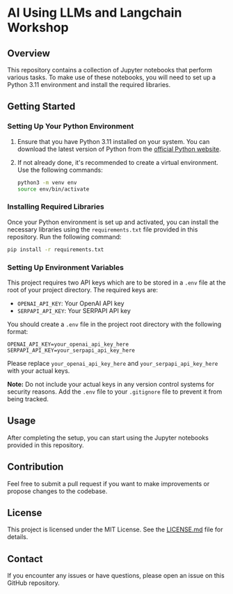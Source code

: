 # AI Using LLMs and Langchain Workshop

## Overview

This repository contains a collection of Jupyter notebooks that perform various tasks. To make use of these notebooks, you will need to set up a Python 3.11 environment and install the required libraries. 

## Getting Started

### Setting Up Your Python Environment

1. Ensure that you have Python 3.11 installed on your system. You can download the latest version of Python from the [official Python website](https://www.python.org/downloads/).

2. If not already done, it's recommended to create a virtual environment. Use the following commands:

    ```bash
    python3 -m venv env
    source env/bin/activate
    ```

### Installing Required Libraries

Once your Python environment is set up and activated, you can install the necessary libraries using the `requirements.txt` file provided in this repository. Run the following command:

```bash
pip install -r requirements.txt
```

### Setting Up Environment Variables

This project requires two API keys which are to be stored in a `.env` file at the root of your project directory. The required keys are:

- `OPENAI_API_KEY`: Your OpenAI API key
- `SERPAPI_API_KEY`: Your SERPAPI API key

You should create a `.env` file in the project root directory with the following format:

```env
OPENAI_API_KEY=your_openai_api_key_here
SERPAPI_API_KEY=your_serpapi_api_key_here
```
Please replace `your_openai_api_key_here` and `your_serpapi_api_key_here` with your actual keys.

**Note:** Do not include your actual keys in any version control systems for security reasons. Add the `.env` file to your `.gitignore` file to prevent it from being tracked.

## Usage

After completing the setup, you can start using the Jupyter notebooks provided in this repository.

## Contribution

Feel free to submit a pull request if you want to make improvements or propose changes to the codebase. 

## License

This project is licensed under the MIT License. See the [LICENSE.md](LICENSE.md) file for details.

## Contact

If you encounter any issues or have questions, please open an issue on this GitHub repository.
